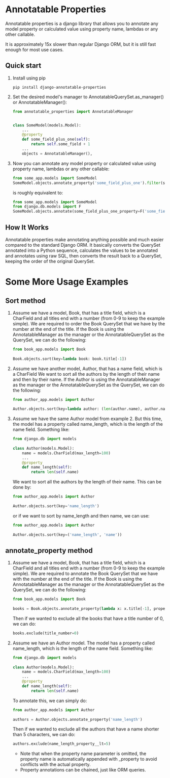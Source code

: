 # Annotatable Properties

Annotatable properties is a django library that allows you to 
annotate any model property or calculated value using property name,
lambdas or any other callable.

It is approximately 15x slower than regular Django ORM, but it is
still fast enough for most use cases.

Quick start
-----------

1. Install using pip
   ```
   pip install django-annotatable-properties
   ```

2. Set the desired model's manager to AnnotatableQuerySet.as_manager() or AnnotatableManager():
    ```python
    from annotatable_properties import AnnotatableManager


    class SomeModel(models.Model):
        ...
        @property
        def some_field_plus_one(self):
            return self.some_field + 1
        ...
        objects = AnnotatableManager(),
    ```

3. Now you can annotate any model property or calculated value using property name, lambdas or any other callable:

    ```python
    from some_app.models import SomeModel
    SomeModel.objects.annotate_property('some_field_plus_one').filter(some_field_plus_one_property__gt=10)
    ```

    is roughly equivalent to:
    ```python
    from some_app.models import SomeModel
    from django.db.models import F
    SomeModel.objects.annotate(some_field_plus_one_property=F('some_field') + 1).filter(some_field_plus_one_property__gt=10)
    ```

How It Works
------------

Annotatable properties make annotating anything possible and much easier compared to the standard Django ORM.
It basically converts the QuerySet annotated into a Python sequence, calculates the values to be annotated and
annotates using raw SQL, then converts the result back to a QuerySet, keeping the order of the original QuerySet.


Some More Usage Examples
========================

Sort method
-----------

1. 
    Assume we have a model, Book, that has a title field, which is a CharField
    and all titles end with a number (from 0-9 to keep the example simple). We are required to order the Book QuerySet
    that we have by the number at the end of the title. If the Book is using
    the AnnotatableManager as the manager or the AnnotatableQuerySet as the
    QuerySet, we can do the following:

    ```python
    from book_app.models import Book
        
    Book.objects.sort(key=lambda book: book.title[-1])
    ```
    
2.
    Assume we have another model, Author, that has a name field, which is a CharField
    We want to sort all the authors by the length of their name and then by their name.
    If the Author is using the AnnotatableManager as the manager or the AnnotatableQuerySet as the
    QuerySet, we can do the following:

    ```python
    from author_app.models import Author
        
    Author.objects.sort(key=lambda author: (len(author.name), author.name))
    ```

3.
    Assume we have the same Author model from example 2. But this time, the model has a
    property called name_length, which is the length of the name field. Something like:
    ```python
    from django.db import models
        
    class Author(models.Model):
        name = models.CharField(max_length=100)
        ...
        @property
        def name_length(self):
            return len(self.name)
    ```
    We want to sort all the authors by the length of their name. This can be done by:
    ```python
    from author_app.models import Author
        
    Author.objects.sort(key='name_length')
    ```
    or if we want to sort by name_length and then name, we can use:
    ```python
    from author_app.models import Author
        
    Author.objects.sort(key=('name_length', 'name'))
    ```

annotate_property method
------------------------

1.
    Assume we have a model, Book, that has a title field, which is a CharField
    and all titles end with a number (from 0-9 to keep the example simple). We are required to annotate the Book QuerySet
    that we have with the number at the end of the title. If the Book is using
    the AnnotatableManager as the manager or the AnnotatableQuerySet as the
    QuerySet, we can do the following:

    ```python
    from book_app.models import Book
        
    books = Book.objects.annotate_property(lambda x: x.title[-1], property_name='title_number')
    ```
    Then if we wanted to exclude all the books that have a title number of 0, we can do:
    ```python
    books.exclude(title_number=0)
    ```

2.
    Assume we have an Author model. The model has a
    property called name_length, which is the length of the name field. Something like:
    ```python
    from django.db import models
        
    class Author(models.Model):
        name = models.CharField(max_length=100)
        ...
        @property
        def name_length(self):
            return len(self.name)
    ```
    To annotate this, we can simply do:
    ```python
    from author_app.models import Author
        
    authors = Author.objects.annotate_property('name_length')
    ```
    Then if we wanted to exclude all the authors that have a name shorter than 5 characters, we can do:
    ```python
    authors.exclude(name_length_property__lt=5)
    ```
    * Note that when the property name parameter is omitted, the property name is automatically appended with _property to avoid conflicts with the actual property.
    * Property annotations can be chained, just like ORM queries.

